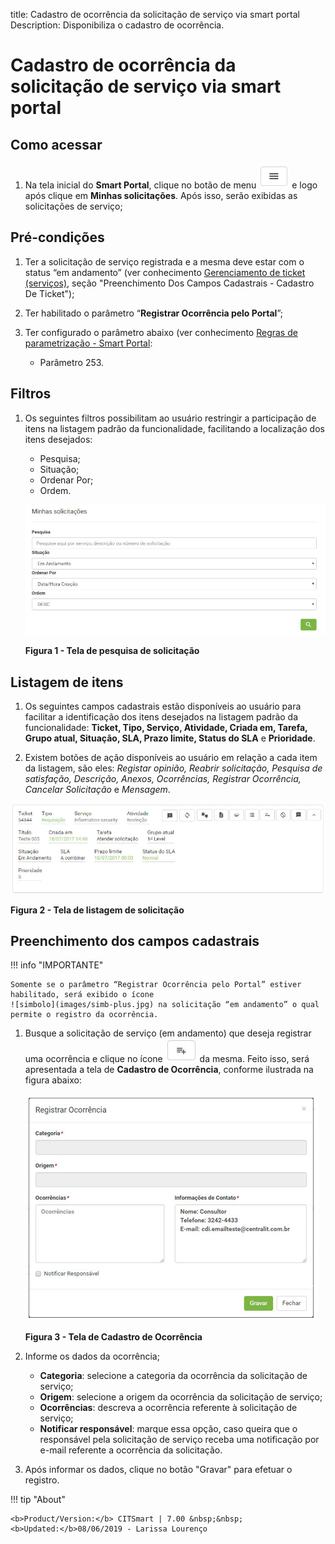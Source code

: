 title:  Cadastro de ocorrência da solicitação de serviço via smart portal
Description: Disponibiliza o cadastro de ocorrência. 
# Cadastro de ocorrência da solicitação de serviço via smart portal

Como acessar
---------------

1. Na tela inicial do **Smart Portal**, clique no botão de menu ![simbolo](images/simb-meno.white.jpg) e logo após clique em **Minhas 
solicitações**. Após isso, serão exibidas as solicitações de serviço;

Pré-condições
---------------

1. Ter a solicitação de serviço registrada e a mesma deve estar com o status “em andamento” (ver conhecimento [Gerenciamento de 
ticket (serviços)][1], seção "Preenchimento Dos Campos Cadastrais - Cadastro De Ticket");

2. Ter habilitado o parâmetro “**Registrar Ocorrência pelo Portal**”;

3. Ter configurado o parâmetro abaixo (ver conhecimento [Regras de parametrização - Smart Portal][2]:

    - Parâmetro 253.
    
Filtros
-----------

1. Os seguintes filtros possibilitam ao usuário restringir a participação de itens na listagem padrão da funcionalidade, facilitando
a localização dos itens desejados:

    - Pesquisa;
    - Situação;
    - Ordenar Por;
    - Ordem.
    
    ![Pesquisa](images/ocorren.img1.jpg)
    
    **Figura 1 - Tela de pesquisa de solicitação**
    
Listagem de itens
--------------------

1. Os seguintes campos cadastrais estão disponíveis ao usuário para facilitar a identificação dos itens desejados na listagem padrão
da funcionalidade: **Ticket, Tipo, Serviço, Atividade, Criada em, Tarefa, Grupo atual, Situação, SLA, Prazo limite, Status do SLA** e 
**Prioridade**.

2. Existem botões de ação disponíveis ao usuário em relação a cada item da listagem, são eles: *Registar opinião, Reabrir 
solicitação, Pesquisa de satisfação, Descrição, Anexos, Ocorrências, Registrar Ocorrência, Cancelar Solicitação* e *Mensagem*.

![Listagem](images/ocorren.img2.jpg)

**Figura 2 - Tela de listagem de solicitação**

Preenchimento dos campos cadastrais
--------------------------------------

!!! info "IMPORTANTE"

    Somente se o parâmetro “Registrar Ocorrência pelo Portal” estiver habilitado, será exibido o ícone
    ![simbolo](images/simb-plus.jpg) na solicitação “em andamento” o qual permite o registro da ocorrência.
    
1. Busque a solicitação de serviço (em andamento) que deseja registrar uma ocorrência e clique no ícone 
![simbolo](images/simb-plus.jpg) da mesma. Feito isso, será apresentada a tela de **Cadastro de Ocorrência**, conforme ilustrada na
figura abaixo:

    ![Cadastro](images/ocorren.img3.jpg)
    
    **Figura 3 - Tela de Cadastro de Ocorrência**
    
2. Informe os dados da ocorrência;

    - **Categoria**: selecione a categoria da ocorrência da solicitação de serviço;
    - **Origem**: selecione a origem da ocorrência da solicitação de serviço;
    - **Ocorrências**: descreva a ocorrência referente à solicitação de serviço;
    - **Notificar responsável**: marque essa opção, caso queira que o responsável pela solicitação de serviço receba uma 
    notificação por e-mail referente a ocorrência da solicitação.
    
3. Após informar os dados, clique no botão "Gravar" para efetuar o registro.

!!! tip "About"

    <b>Product/Version:</b> CITSmart | 7.00 &nbsp;&nbsp;
    <b>Updated:</b>08/06/2019 - Larissa Lourenço

[1]:/pt-br/citsmart-platform-7/processes/tickets/ticket-management.html
[2]:/pt-br/citsmart-platform-7/plataform-administration/parameters-list/parametrization-smart-portal.html
